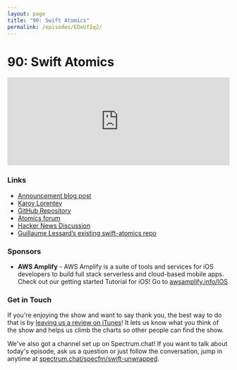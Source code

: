 ```yaml
---
layout: page
title: "90: Swift Atomics"
permalink: /episodes/EDeUfIq2/
---
```


# 90: Swift Atomics

<iframe frameBorder="0" height="200px" scrolling="no" seamless src="https://player.simplecast.com/0d6319c6-d943-4a47-9eb0-cd58829472a8" width="100%"></iframe>

<h3>Links</h3><ul><li><a href="https://swift.org/blog/swift-atomics/">Announcement blog post</a></li><li><a href="https://twitter.com/lorentey/">Karoy Lorentey</a></li><li><a href="https://github.com/apple/swift-atomics">GitHub Repository</a></li><li><a href="https://forums.swift.org/c/related-projects/swift-atomics">Atomics forum</a></li><li><a href="https://news.ycombinator.com/item?id=24657500">Hacker News Discussion</a></li><li><a href="https://github.com/glessard/swift-atomics">Guillaume Lessard’s existing swift-atomics repo</a></li></ul><h3>Sponsors</h3><ul><li><strong>AWS Amplify</strong> - AWS Amplify is a suite of tools and services for iOS developers to build full stack serverless and cloud-based mobile apps. Check out our getting started Tutorial for iOS! Go to <a href="https://aws.amazon.com/getting-started/hands-on/build-ios-app-amplify/">awsamplify.info/IOS</a></li></ul><h3>Get in Touch</h3><p>If you're enjoying the show and want to say thank you, the best way to do that is by <a href="https://itunes.apple.com/us/podcast/swift-unwrapped/id1209817203?mt=2">leaving us a review on iTunes</a>! It lets us know what you think of the show and helps us climb the charts so other people can find the show.</p><p>We've also got a channel set up on Spectrum.chat! If you want to talk about today's episode, ask us a question or just follow the conversation, jump in anytime at <a href="https://spectrum.chat/specfm/swift-unwrapped">spectrum.chat/specfm/swift-unwrapped</a>.</p>
